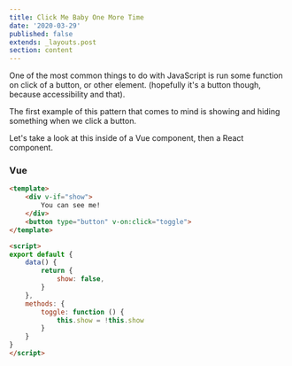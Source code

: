 ```yaml
---
title: Click Me Baby One More Time
date: '2020-03-29'
published: false
extends: _layouts.post
section: content
---
```

One of the most common things to do with JavaScript is run some function on click of a button, or other element. (hopefully it's a button though, because accessibility and that).

The first example of this pattern that comes to mind is showing and hiding something when we click a button.

Let's take a look at this inside of a Vue component, then a React component.

### Vue

```html
<template>
    <div v-if="show">
        You can see me!
    </div>
    <button type="button" v-on:click="toggle">
</template>

<script>
export default {
    data() {
        return {
            show: false,
        }
    },
    methods: {
        toggle: function () {
            this.show = !this.show
        }
    }
}
</script>
```